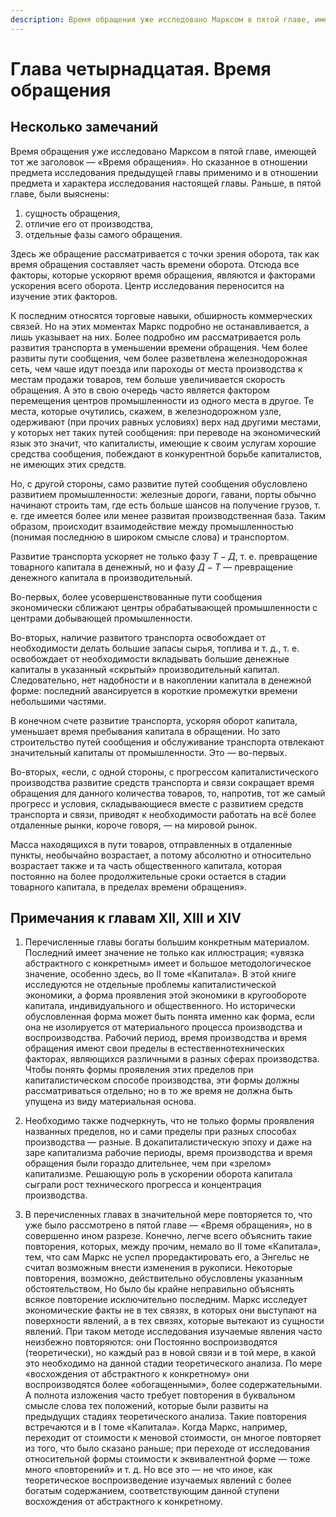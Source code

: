 ```yaml
---
description: Время обращения уже исследовано Марксом в пятой главе, имеющей тот же заголовок — «Время обращения». Но сказанное в отношении предмета исследования предыдущей главы применимо и в отношении предмета и характера исследования настоящей главы
---
```


# Глава четырнадцатая. Время обращения

## Несколько замечаний

Время обращения уже исследовано Марксом в пятой главе, имеющей тот же заголовок — «Время обращения». Но сказанное в отношении предмета исследования предыдущей главы применимо и в отношении предмета и характера исследования настоящей главы. Раньше, в пятой главе, были выяснены:

1. сущность обращения,
2. отличие его от производства,
3. отдельные фазы самого обращения.

Здесь же обращение рассматривается с точки зрения оборота, так как время обращения составляет часть времени оборота. Отсюда все факторы, которые ускоряют время обращения, являются и факторами ускорения всего оборота. Центр исследования переносится на изучение этих факторов.

К последним относятся торговые навыки, обширность коммерческих связей. Но на этих моментах Маркс подробно не останавливается, а лишь указывает на них. Более подробно им рассматривается роль развития транспорта в уменьшении времени обращения. Чем более развиты пути сообщения, чем более разветвлена железнодорожная сеть, чем чаше идут поезда или пароходы от места производства к местам продажи товаров, тем больше увеличивается скорость обращения. А это в свою очередь часто является фактором перемещения центров промышленности из одного места в другое. Те места, которые очутились, скажем, в железнодорожном узле, одерживают (при прочих равных условиях) верх над другими местами, у которых нет таких путей сообщения: при переводе на экономический язык это значит, что капиталисты, имеющие к своим услугам хорошие средства сообщения, побеждают в конкурентной борьбе капиталистов, не имеющих этих средств.

Но, с другой стороны, само развитие путей сообщения обусловлено развитием промышленности: железные дороги, гавани, порты
обычно начинают строить там, где есть больше шансов на получение грузов, т. е. где имеется более или менее развитая производственная база. Таким образом, происходит взаимодействие между промышленностью (понимая последнюю в широком смысле слова) и транспортом.

Развитие транспорта ускоряет не только фазу $Т-Д$, т. е. превращение товарного капитала в денежный, но и фазу $Д-Т$ — превращение денежного капитала в производительный.

Во-первых, более усовершенствованные пути сообщения экономически сближают центры обрабатывающей промышленности с центрами добывающей промышленности.

Во-вторых, наличие развитого транспорта освобождает от необходимости делать большие запасы сырья, топлива и т. д., т. е. освобождает от необходимости вкладывать большие денежные капиталы в указанный «скрытый» производительный капитал. Следовательно, нет надобности и в накоплении капитала в денежной форме: последний авансируется в короткие промежутки времени небольшими частями.

В конечном счете развитие транспорта, ускоряя оборот капитала, уменьшает время пребывания капитала в обращении. Но зато строительство путей сообщения и обслуживание транспорта отвлекают значительный капиталы от промышленности. Это — во-первых.

Во-вторых, «если, с одной стороны, с прогрессом капиталистического производства развитие средств транспорта и связи сокращает время обращения для данного количества товаров, то, напротив, тот же самый прогресс и условия, складывающиеся вместе с развитием средств транспорта и связи, приводят к необходимости работать на всё более отдаленные рынки, короче говоря, — на мировой рынок.

Масса находящихся в пути товаров, отправленных в отдаленные пункты, необычайно возрастает, а потому абсолютно и относительно возрастает также и та часть общественного капитала, которая постоянно на более продолжительные сроки остается в стадии товарного капитала, в пределах времени обращения».

## Примечания к главам XII, XIII и XIV

1. Перечисленные главы богаты большим конкретным материалом. Последний имеет значение не только как иллюстрация; «увязка абстрактного с конкретным» имеет и большое методологическое значение, особенно здесь, во II томе «Капитала». В этой книге исследуются не отдельные проблемы капиталистической экономики, а форма проявления этой экономики в кругообороте капитала, индивидуального и общественного. Но исторически обусловленная форма может быть понята именно как форма, если она не изолируется от материального процесса производства и воспроизводства. Рабочий период, время производства и время обращения имеют свои пределы в естественнотехнических факторах, являющихся различными в разных сферах производства. Чтобы понять формы проявления этих пределов при капиталистическом способе производства, эти формы должны рассматриваться отдельно; но в то же время не должна быть упущена из виду материальная основа.

2. Необходимо также подчеркнуть, что не только формы проявления названных пределов, но и сами пределы при разных способах производства — разные. В докапиталистическую эпоху и даже на заре капитализма рабочие периоды, время производства и время обращения были гораздо длительнее, чем при «зрелом» капитализме. Решающую роль в ускорении оборота капитала сыграли рост технического прогресса и концентрация производства.

3. В перечисленных главах в значительной мере повторяется то, что уже было рассмотрено в пятой главе — «Время обращения», но в совершенно ином разрезе. Конечно, легче всего объяснить такие повторения, которых, между прочим, немало во II томе «Капитала», тем, что сам Маркс не успел проредактировать его, а Энгельс не считал возможным внести изменения в рукописи. Некоторые повторения, возможно, действительно обусловлены указанным обстоятельством, Но было бы крайне неправильно объяснять всякое повторение исключительно последним. Маркс исследует экономические факты не в тех связях, в которых они выступают на поверхности явлений, а в тех связях, которые вытекают из сущности явлений. При таком методе исследования изучаемые явления часто неизбежно повторяются: они Постоянно воспроизводятся (теоретически), но каждый раз в новой связи и в той мере, в какой это необходимо на данной стадии теоретического анализа. По мере «восхождения от абстрактного к конкретному» они воспроизводятся более «обогащенными», более содержательными. А полнота изложения часто требует повторения в буквальном смысле слова тех положений, которые были развиты на предыдущих стадиях теоретического анализа. Такие повторения встречаются и в I томе «Капитала». Когда Маркс, например, переходит от стоимости к меновой стоимости, он многое повторяет из того, что было сказано раньше; при переходе от исследования относительной формы стоимости к эквивалентной форме — тоже много «повторений» и т. д. Но все это — не что иное, как теоретическое воспроизведение изучаемых явлений с более богатым содержанием, соответствующим данной ступени восхождения от абстрактного к конкретному.
